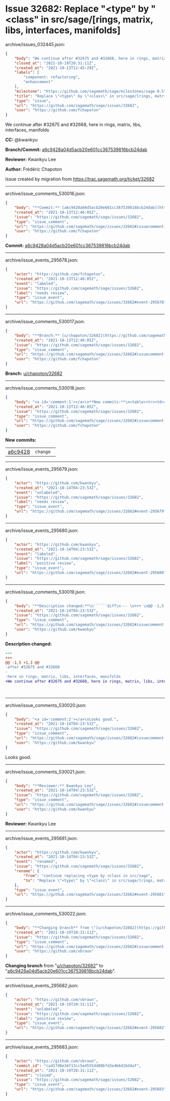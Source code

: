 # Issue 32682: Replace "<type" by "<class" in src/sage/[rings, matrix, libs, interfaces, manifolds]

archive/issues_032445.json:
```json
{
    "body": "We continue after #32675 and #32668, here in rings, matrix, libs, interfaces, manifolds\n\n\n\n**CC:**  @kwankyu\n\n**Branch/Commit:** [a6c9428a04d5acb20e601cc367539816bcb24dab](https://github.com/sagemath/sagetrac-mirror/commit/a6c9428a04d5acb20e601cc367539816bcb24dab)\n\n**Reviewer:** Kwankyu Lee\n\n**Author:** Fr\u00e9d\u00e9ric Chapoton\n\nIssue created by migration from https://trac.sagemath.org/ticket/32682\n\n",
    "closed_at": "2021-10-19T20:31:11Z",
    "created_at": "2021-10-13T12:45:29Z",
    "labels": [
        "component: refactoring",
        "enhancement"
    ],
    "milestone": "https://github.com/sagemath/sage/milestones/sage-9.5",
    "title": "Replace \"<type\" by \"<class\" in src/sage/[rings, matrix, libs, interfaces, manifolds]",
    "type": "issue",
    "url": "https://github.com/sagemath/sage/issues/32682",
    "user": "https://github.com/fchapoton"
}
```
We continue after #32675 and #32668, here in rings, matrix, libs, interfaces, manifolds



**CC:**  @kwankyu

**Branch/Commit:** [a6c9428a04d5acb20e601cc367539816bcb24dab](https://github.com/sagemath/sagetrac-mirror/commit/a6c9428a04d5acb20e601cc367539816bcb24dab)

**Reviewer:** Kwankyu Lee

**Author:** Frédéric Chapoton

Issue created by migration from https://trac.sagemath.org/ticket/32682





---

archive/issue_comments_530016.json:
```json
{
    "body": "**Commit:** [a6c9428a04d5acb20e601cc367539816bcb24dab](https://github.com/sagemath/sagetrac-mirror/commit/a6c9428a04d5acb20e601cc367539816bcb24dab)",
    "created_at": "2021-10-13T12:46:05Z",
    "issue": "https://github.com/sagemath/sage/issues/32682",
    "type": "issue_comment",
    "url": "https://github.com/sagemath/sage/issues/32682#issuecomment-530016",
    "user": "https://github.com/fchapoton"
}
```

**Commit:** [a6c9428a04d5acb20e601cc367539816bcb24dab](https://github.com/sagemath/sagetrac-mirror/commit/a6c9428a04d5acb20e601cc367539816bcb24dab)



---

archive/issue_events_295678.json:
```json
{
    "actor": "https://github.com/fchapoton",
    "created_at": "2021-10-13T12:46:05Z",
    "event": "labeled",
    "issue": "https://github.com/sagemath/sage/issues/32682",
    "label": "needs review",
    "type": "issue_event",
    "url": "https://github.com/sagemath/sage/issues/32682#event-295678"
}
```



---

archive/issue_comments_530017.json:
```json
{
    "body": "**Branch:** [u/chapoton/32682](https://github.com/sagemath/sagetrac-mirror/tree/u/chapoton/32682)",
    "created_at": "2021-10-13T12:46:05Z",
    "issue": "https://github.com/sagemath/sage/issues/32682",
    "type": "issue_comment",
    "url": "https://github.com/sagemath/sage/issues/32682#issuecomment-530017",
    "user": "https://github.com/fchapoton"
}
```

**Branch:** [u/chapoton/32682](https://github.com/sagemath/sagetrac-mirror/tree/u/chapoton/32682)



---

archive/issue_comments_530018.json:
```json
{
    "body": "<a id='comment:1'></a>\n**New commits:**\n<table><tr><td><a href=\"https://github.com/sagemath/sagetrac-mirror/commit/a6c9428a04d5acb20e601cc367539816bcb24dab\">a6c9428</a></td><td><code>change <type to <class in doctests of rings,libs,interfaces,matrix,manifolds</code></td></tr></table>\n",
    "created_at": "2021-10-13T12:46:05Z",
    "issue": "https://github.com/sagemath/sage/issues/32682",
    "type": "issue_comment",
    "url": "https://github.com/sagemath/sage/issues/32682#issuecomment-530018",
    "user": "https://github.com/fchapoton"
}
```

<a id='comment:1'></a>
**New commits:**
<table><tr><td><a href="https://github.com/sagemath/sagetrac-mirror/commit/a6c9428a04d5acb20e601cc367539816bcb24dab">a6c9428</a></td><td><code>change <type to <class in doctests of rings,libs,interfaces,matrix,manifolds</code></td></tr></table>




---

archive/issue_events_295679.json:
```json
{
    "actor": "https://github.com/kwankyu",
    "created_at": "2021-10-14T04:23:53Z",
    "event": "unlabeled",
    "issue": "https://github.com/sagemath/sage/issues/32682",
    "label": "needs review",
    "type": "issue_event",
    "url": "https://github.com/sagemath/sage/issues/32682#event-295679"
}
```



---

archive/issue_events_295680.json:
```json
{
    "actor": "https://github.com/kwankyu",
    "created_at": "2021-10-14T04:23:53Z",
    "event": "labeled",
    "issue": "https://github.com/sagemath/sage/issues/32682",
    "label": "positive review",
    "type": "issue_event",
    "url": "https://github.com/sagemath/sage/issues/32682#event-295680"
}
```



---

archive/issue_comments_530019.json:
```json
{
    "body": "**Description changed:**\n``````diff\n--- \n+++ \n@@ -1,5 +1,3 @@\n-after #32675 and #32668\n-\n-here in rings, matrix, libs, interfaces, manifolds\n+We continue after #32675 and #32668, here in rings, matrix, libs, interfaces, manifolds\n \n \n``````\n",
    "created_at": "2021-10-14T04:23:53Z",
    "issue": "https://github.com/sagemath/sage/issues/32682",
    "type": "issue_comment",
    "url": "https://github.com/sagemath/sage/issues/32682#issuecomment-530019",
    "user": "https://github.com/kwankyu"
}
```

**Description changed:**
``````diff
--- 
+++ 
@@ -1,5 +1,3 @@
-after #32675 and #32668
-
-here in rings, matrix, libs, interfaces, manifolds
+We continue after #32675 and #32668, here in rings, matrix, libs, interfaces, manifolds
 
 
``````




---

archive/issue_comments_530020.json:
```json
{
    "body": "<a id='comment:2'></a>\nLooks good.",
    "created_at": "2021-10-14T04:23:53Z",
    "issue": "https://github.com/sagemath/sage/issues/32682",
    "type": "issue_comment",
    "url": "https://github.com/sagemath/sage/issues/32682#issuecomment-530020",
    "user": "https://github.com/kwankyu"
}
```

<a id='comment:2'></a>
Looks good.



---

archive/issue_comments_530021.json:
```json
{
    "body": "**Reviewer:** Kwankyu Lee",
    "created_at": "2021-10-14T04:23:53Z",
    "issue": "https://github.com/sagemath/sage/issues/32682",
    "type": "issue_comment",
    "url": "https://github.com/sagemath/sage/issues/32682#issuecomment-530021",
    "user": "https://github.com/kwankyu"
}
```

**Reviewer:** Kwankyu Lee



---

archive/issue_events_295681.json:
```json
{
    "actor": "https://github.com/kwankyu",
    "created_at": "2021-10-14T04:23:53Z",
    "event": "renamed",
    "issue": "https://github.com/sagemath/sage/issues/32682",
    "rename": {
        "from": "continue replacing <type by <class in src/sage",
        "to": "Replace \"<type\" by \"<class\" in src/sage/[rings, matrix, libs, interfaces, manifolds]"
    },
    "type": "issue_event",
    "url": "https://github.com/sagemath/sage/issues/32682#event-295681"
}
```



---

archive/issue_comments_530022.json:
```json
{
    "body": "**Changing branch** from \"[u/chapoton/32682](https://github.com/sagemath/sagetrac-mirror/tree/u/chapoton/32682)\" to \"[a6c9428a04d5acb20e601cc367539816bcb24dab](https://github.com/sagemath/sagetrac-mirror/commit/a6c9428a04d5acb20e601cc367539816bcb24dab)\".",
    "created_at": "2021-10-19T20:31:11Z",
    "issue": "https://github.com/sagemath/sage/issues/32682",
    "type": "issue_comment",
    "url": "https://github.com/sagemath/sage/issues/32682#issuecomment-530022",
    "user": "https://github.com/vbraun"
}
```

**Changing branch** from "[u/chapoton/32682](https://github.com/sagemath/sagetrac-mirror/tree/u/chapoton/32682)" to "[a6c9428a04d5acb20e601cc367539816bcb24dab](https://github.com/sagemath/sagetrac-mirror/commit/a6c9428a04d5acb20e601cc367539816bcb24dab)".



---

archive/issue_events_295682.json:
```json
{
    "actor": "https://github.com/vbraun",
    "created_at": "2021-10-19T20:31:11Z",
    "event": "unlabeled",
    "issue": "https://github.com/sagemath/sage/issues/32682",
    "label": "positive review",
    "type": "issue_event",
    "url": "https://github.com/sagemath/sage/issues/32682#event-295682"
}
```



---

archive/issue_events_295683.json:
```json
{
    "actor": "https://github.com/vbraun",
    "commit_id": "cad17d0e34f13cc5ed555dd80bfd3e4b6d16d4af",
    "created_at": "2021-10-19T20:31:11Z",
    "event": "closed",
    "issue": "https://github.com/sagemath/sage/issues/32682",
    "type": "issue_event",
    "url": "https://github.com/sagemath/sage/issues/32682#event-295683"
}
```
